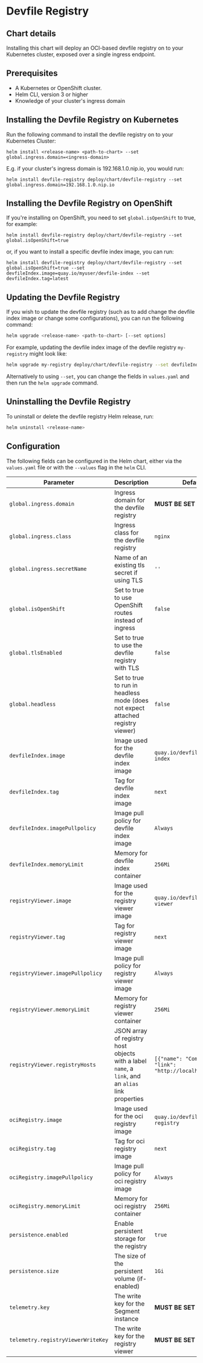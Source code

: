 # Devfile Registry

## Chart details
Installing this chart will deploy an OCI-based devfile registry on to your Kubernetes cluster, exposed over a single ingress endpoint.

## Prerequisites
- A Kubernetes or OpenShift cluster.
- Helm CLI, version 3 or higher
- Knowledge of your cluster's ingress domain

## Installing the Devfile Registry on Kubernetes

Run the following command to install the devfile registry on to your Kubernetes Cluster:

```
helm install <release-name> <path-to-chart> --set global.ingress.domain=<ingress-domain>
```

E.g. if your cluster's ingress domain is 192.168.1.0.nip.io, you would run:
```
helm install devfile-registry deploy/chart/devfile-registry --set global.ingress.domain=192.168.1.0.nip.io
```

## Installing the Devfile Registry on OpenShift

If you're installing on OpenShift, you need to set `global.isOpenShift` to true, for example:
```
helm install devfile-registry deploy/chart/devfile-registry --set global.isOpenShift=true
```

or, if you want to install a specific devfile index image, you can run:
```
helm install devfile-registry deploy/chart/devfile-registry --set global.isOpenShift=true --set devfileIndex.image=quay.io/myuser/devfile-index --set devfileIndex.tag=latest
```

## Updating the Devfile Registry

If you wish to update the devfile registry (such as to add change the devfile index image or change some configurations), you can run the following command:

```bash
helm upgrade <release-name> <path-to-chart> [--set options]
```

For example, updating the devfile index image of the devfile registry `my-registry` might look like:
```bash
helm upgrade my-registry deploy/chart/devfile-registry --set devfileIndex.image=docker.io/myuser/devfile-index --set devfileIndex.tag=2.0
```

Alternatively to using `--set`, you can change the fields in `values.yaml` and then run the `helm upgrade` command.

## Uninstalling the Devfile Registry

To uninstall or delete the devfile registry Helm release, run:

```bash
helm uninstall <release-name>
```

## Configuration

The following fields can be configured in the Helm chart, either via the `values.yaml` file or with the `--values` flag in the `helm` CLI.

| Parameter                              | Description                                     | Default                                                    |
| -----------------------                | ---------------------------------------------   | ---------------------------------------------------------- |
| `global.ingress.domain`                | Ingress domain for the devfile registry                                        | **MUST BE SET BY USER**     |
| `global.ingress.class`                 | Ingress class for the devfile registry                                         | `nginx` |
| `global.ingress.secretName`            | Name of an existing tls secret if using TLS                                    | ` '' ` |
| `global.isOpenShift  `                 | Set to true to use OpenShift routes instead of ingress                         | `false` |
| `global.tlsEnabled`                    | Set to true to use the devfile registry with TLS                               | `false` |
| `global.headless`                      | Set to true to run in headless mode (does not expect attached registry viewer) | `false` |
| `devfileIndex.image`                   | Image used for the devfile index image                                         | `quay.io/devfile/devfile-index` |
| `devfileIndex.tag`                     | Tag for devfile index image                                                    | `next` |
| `devfileIndex.imagePullpolicy`         | Image pull policy for devfile index image                                      | `Always` |
| `devfileIndex.memoryLimit`             | Memory for devfile index container                                             | `256Mi` |
| `registryViewer.image`                 | Image used for the registry viewer image                                       | `quay.io/devfile/registry-viewer` |
| `registryViewer.tag`                   | Tag for registry viewer image                                                  | `next` |
| `registryViewer.imagePullpolicy`       | Image pull policy for registry viewer image                                    | `Always` |
| `registryViewer.memoryLimit`           | Memory for registry viewer container                                           | `256Mi` |
| `registryViewer.registryHosts`         | JSON array of registry host objects with a label `name`, a `link`, and an `alias` link properties | `[{"name": "Community", "link": "http://localhost:8080"}]` |
| `ociRegistry.image`                    | Image used for the oci registry image                                          | `quay.io/devfile/oci-registry` |
| `ociRegistry.tag`                      | Tag for oci registry image                                                     | `next` |
| `ociRegistry.imagePullpolicy`          | Image pull policy for oci registry image                                       | `Always` |
| `ociRegistry.memoryLimit`              | Memory for oci registry container                                              | `256Mi` |
| `persistence.enabled`                  | Enable persistent storage for the registry                                     | `true` |
| `persistence.size`                     | The size of the persistent volume (if-enabled)                                 | `1Gi` |
| `telemetry.key`                        | The write key for the Segment instance                                         | **MUST BE SET BY USER**  |
| `telemetry.registryViewerWriteKey`     | The write key for the registry viewer                                          | **MUST BE SET BY USER**  |